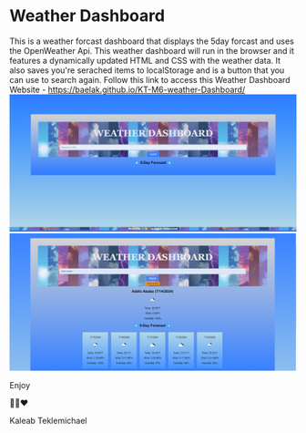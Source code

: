 # Weather Dashboard

This is a weather forcast dashboard that displays the 5day forcast and uses the OpenWeather Api. This weather dashboard will run in the browser and it features a dynamically updated HTML and CSS with the weather data. It also saves you're serached items to localStorage and is a button that you can use to search again.
Follow this link to access this Weather Dashboard Website - https://baelak.github.io/KT-M6-weather-Dashboard/
![alt text](./assets/images/homepage.png)
![alt text](./assets/images/search.png)

Enjoy

💚💛❤️

Kaleab Teklemichael